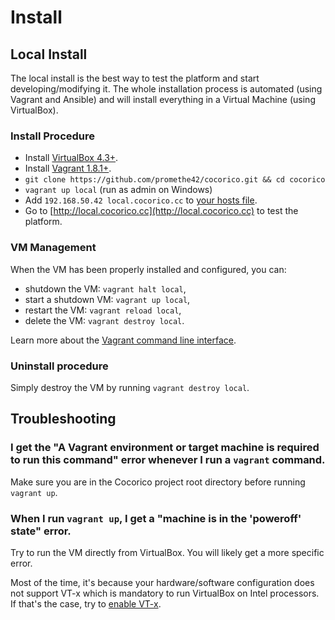 # Install

## Local Install

The local install is the best way to test the platform and start developing/modifying it. The whole installation process is automated (using Vagrant and Ansible) and will install everything in a Virtual Machine (using VirtualBox).

### Install Procedure

* Install [VirtualBox 4.3+](https://www.virtualbox.org/wiki/Downloads).
* Install [Vagrant 1.8.1+](https://docs.vagrantup.com/v2/installation/).
* `git clone https://github.com/promethe42/cocorico.git && cd cocorico`
* `vagrant up local` (run as admin on Windows)
* Add `192.168.50.42 local.cocorico.cc` to [your hosts file](https://www.rackspace.com/knowledge_center/article/modify-your-hosts-file).
* Go to [http://local.cocorico.cc](http://local.cocorico.cc) to test the platform.

### VM Management

When the VM has been properly installed and configured, you can:
* shutdown the VM: `vagrant halt local`,
* start a shutdown VM: `vagrant up local`,
* restart the VM: `vagrant reload local`,
* delete the VM: `vagrant destroy local`.

Learn more about the [Vagrant command line interface](https://www.vagrantup.com/docs/cli/up.html).

### Uninstall procedure

Simply destroy the VM by running `vagrant destroy local`.

## Troubleshooting

### I get the "A Vagrant environment or target machine is required to run this command" error whenever I run a `vagrant` command.

Make sure you are in the Cocorico project root directory before running `vagrant up`.

### When I run `vagrant up`, I get a "machine is in the 'poweroff' state" error.

Try to run the VM directly from VirtualBox. You will likely get a more specific error.

Most of the time, it's because your hardware/software configuration does not support VT-x which is mandatory to run VirtualBox on Intel processors. If that's the case, try to [enable VT-x](http://www.howtogeek.com/213795/how-to-enable-intel-vt-x-in-your-computers-bios-or-uefi-firmware/).
